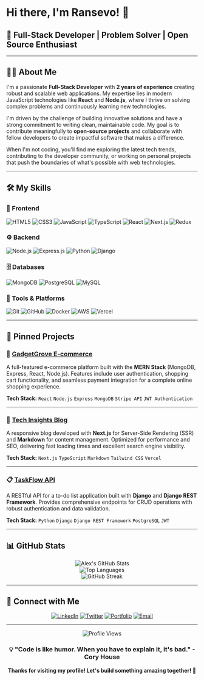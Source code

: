 # Hi there, I'm Ransevo! 👋

## 🚀 Full-Stack Developer | Problem Solver | Open Source Enthusiast

---

## 👨‍💻 About Me

I'm a passionate **Full-Stack Developer** with **2 years of experience** creating robust and scalable web applications. My expertise lies in modern JavaScript technologies like **React** and **Node.js**, where I thrive on solving complex problems and continuously learning new technologies.

I'm driven by the challenge of building innovative solutions and have a strong commitment to writing clean, maintainable code. My goal is to contribute meaningfully to **open-source projects** and collaborate with fellow developers to create impactful software that makes a difference.

When I'm not coding, you'll find me exploring the latest tech trends, contributing to the developer community, or working on personal projects that push the boundaries of what's possible with web technologies.

---

## 🛠️ My Skills

### 🎨 Frontend
![HTML5](https://img.shields.io/badge/HTML5-E34F26?style=for-the-badge&logo=html5&logoColor=white)
![CSS3](https://img.shields.io/badge/CSS3-1572B6?style=for-the-badge&logo=css3&logoColor=white)
![JavaScript](https://img.shields.io/badge/JavaScript-F7DF1E?style=for-the-badge&logo=javascript&logoColor=black)
![TypeScript](https://img.shields.io/badge/TypeScript-007ACC?style=for-the-badge&logo=typescript&logoColor=white)
![React](https://img.shields.io/badge/React-20232A?style=for-the-badge&logo=react&logoColor=61DAFB)
![Next.js](https://img.shields.io/badge/Next.js-000000?style=for-the-badge&logo=next.js&logoColor=white)
![Redux](https://img.shields.io/badge/Redux-593D88?style=for-the-badge&logo=redux&logoColor=white)

### ⚙️ Backend
![Node.js](https://img.shields.io/badge/Node.js-43853D?style=for-the-badge&logo=node.js&logoColor=white)
![Express.js](https://img.shields.io/badge/Express.js-404D59?style=for-the-badge&logo=express&logoColor=white)
![Python](https://img.shields.io/badge/Python-3776AB?style=for-the-badge&logo=python&logoColor=white)
![Django](https://img.shields.io/badge/Django-092E20?style=for-the-badge&logo=django&logoColor=white)

### 🗄️ Databases
![MongoDB](https://img.shields.io/badge/MongoDB-4EA94B?style=for-the-badge&logo=mongodb&logoColor=white)
![PostgreSQL](https://img.shields.io/badge/PostgreSQL-316192?style=for-the-badge&logo=postgresql&logoColor=white)
![MySQL](https://img.shields.io/badge/MySQL-005C84?style=for-the-badge&logo=mysql&logoColor=white)

### 🔧 Tools & Platforms
![Git](https://img.shields.io/badge/Git-F05032?style=for-the-badge&logo=git&logoColor=white)
![GitHub](https://img.shields.io/badge/GitHub-100000?style=for-the-badge&logo=github&logoColor=white)
![Docker](https://img.shields.io/badge/Docker-2496ED?style=for-the-badge&logo=docker&logoColor=white)
![AWS](https://img.shields.io/badge/Amazon_AWS-232F3E?style=for-the-badge&logo=amazon-aws&logoColor=white)
![Vercel](https://img.shields.io/badge/Vercel-000000?style=for-the-badge&logo=vercel&logoColor=white)

---

## 📌 Pinned Projects

### 🛒 [GadgetGrove E-commerce](https://github.com/alexdoedev/gadgetgrove-ecommerce)
A full-featured e-commerce platform built with the **MERN Stack** (MongoDB, Express, React, Node.js). Features include user authentication, shopping cart functionality, and seamless payment integration for a complete online shopping experience.

**Tech Stack:** `React` `Node.js` `Express` `MongoDB` `Stripe API` `JWT Authentication`

---

### 📝 [Tech Insights Blog](https://github.com/alexdoedev/tech-insights-blog)
A responsive blog developed with **Next.js** for Server-Side Rendering (SSR) and **Markdown** for content management. Optimized for performance and SEO, delivering fast loading times and excellent search engine visibility.

**Tech Stack:** `Next.js` `TypeScript` `Markdown` `Tailwind CSS` `Vercel`

---

### 📋 [TaskFlow API](https://github.com/alexdoedev/taskflow-api)
A RESTful API for a to-do list application built with **Django** and **Django REST Framework**. Provides comprehensive endpoints for CRUD operations with robust authentication and data validation.

**Tech Stack:** `Python` `Django` `Django REST Framework` `PostgreSQL` `JWT`

---

## 📊 GitHub Stats

<div align="center">
  <img src="https://github-readme-stats.vercel.app/api?username=Ransevo&show_icons=true&theme=tokyonight&hide_border=true&count_private=true" alt="Alex's GitHub Stats" />
</div>

<div align="center">
  <img src="https://github-readme-stats.vercel.app/api/top-langs/?username=Ransevo&layout=compact&theme=tokyonight&hide_border=true" alt="Top Languages" />
</div>

<div align="center">
  <img src="https://github-readme-streak-stats.herokuapp.com/?user=Ransevo&theme=tokyonight&hide_border=true" alt="GitHub Streak" />
</div>

---

## 🤝 Connect with Me

<div align="center">

[![LinkedIn](https://img.shields.io/badge/LinkedIn-0077B5?style=for-the-badge&logo=linkedin&logoColor=white)](https://www.linkedin.com/in/Ransevo)
[![Twitter](https://img.shields.io/badge/Twitter-1DA1F2?style=for-the-badge&logo=twitter&logoColor=white)](https://twitter.com/Ransevo)
[![Portfolio](https://img.shields.io/badge/Portfolio-FF5722?style=for-the-badge&logo=google-chrome&logoColor=white)](https://Ransevo.com)
[![Email](https://img.shields.io/badge/Email-D14836?style=for-the-badge&logo=gmail&logoColor=white)](mailto:contact@Ransevo.com)

</div>

---

<div align="center">
  <img src="https://komarev.com/ghpvc/?username=Ransevo&color=blueviolet&style=for-the-badge" alt="Profile Views" />
</div>

<div align="center">
  
### 💡 "Code is like humor. When you have to explain it, it's bad." - Cory House

**Thanks for visiting my profile! Let's build something amazing together! 🚀**

</div>
